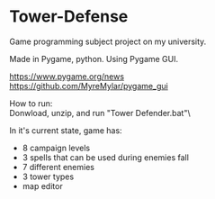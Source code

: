 # Tower-Defense

Game programming subject project on my university.

Made in Pygame, python.
Using Pygame GUI.

https://www.pygame.org/news  
https://github.com/MyreMylar/pygame_gui

How to run:\
Donwload, unzip, and run "Tower Defender.bat"\

In it's current state, game has:
- 8 campaign levels
- 3 spells that can be used during enemies fall
- 7 different enemies
- 3 tower types
- map editor
